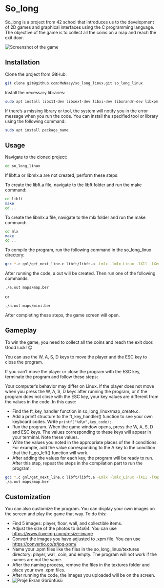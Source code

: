 # So_long

So_long is a project from 42 school that introduces us to the development of 2D games and graphical interfaces using the C programming language. The objective of the game is to collect all the coins on a map and reach the exit door.

![Screenshot of the game](screenshot.xpm)

## Installation

Clone the project from GitHub:

```bash
git clone git@github.com:MeNasy/so_long_linux.git so_long_linux

```

Install the necessary libraries:

```bash
sudo apt install libx11-dev libxext-dev libxi-dev libxrandr-dev libxpm-dev libxmu-dev libxi-dev libxcursor-dev libxt-dev libbsd-dev libjpeg-dev libpng-dev libtiff-dev libgif-dev libopenexr-dev libmpc-dev libgmp-dev libmpfr-dev libgomp1 libgomp-plugin-nvptx libgomp1-plugin-nvptx libatomic1 libquadmath0 libpgm-dev libssl-dev
```

If there’s a missing library or tool, the system will notify you in the error message when you run the code. You can install the specified tool or library using the following command:

```bash
sudo apt install package_name
```

## Usage

Navigate to the cloned project:

```bash
cd so_long_linux
```

If libft.a or libmlx.a are not created, perform these steps:

To create the libft.a file, navigate to the libft folder and run the make command:

```bash
cd libft
make
cd ..
```

To create the libmlx.a file, navigate to the mlx folder and run the make command:

```bash
cd mlx
make
cd ..
```

To compile the program, run the following command in the so_long_linux directory:

```bash
gcc *.c gnl/get_next_line.c libft/libft.a -Lmlx -lmlx_Linux -lX11 -lXext -lm -lz
```

After running the code, a.out will be created. Then run one of the following commands:

```bash
./a.out maps/map.ber
```

or

```bash
./a.out maps/mini.ber
```

After completing these steps, the game screen will open.

## Gameplay

To win the game, you need to collect all the coins and reach the exit door. Good luck! 😊

You can use the W, A, S, D keys to move the player and the ESC key to close the program.

If you can’t move the player or close the program with the ESC key, terminate the program and follow these steps:

Your computer’s behavior may differ on Linux. If the player does not move when you press the W, A, S, D keys after running the program, or if the program does not close with the ESC key, your key values are different from the values in the code. In this case:

- Find the ft_key_handler function in so_long_linux/map_create.c.
- Add a printf structure to the ft_key_handler() function to see your own keyboard codes. Write `printf("%d\n",key_code);`.
- Run the program. When the game window opens, press the W, A, S, D and ESC keys. The values corresponding to these keys will appear in your terminal. Note these values.
- Write the values you noted in the appropriate places of the if conditions. For example, add the value corresponding to the A key to the condition that the ft_go_left() function will work.
- After adding the values for each key, the program will be ready to run. After this step, repeat the steps in the compilation part to run the program:

```bash
gcc *.c gnl/get_next_line.c libft/libft.a -Lmlx -lmlx_Linux -lX11 -lXext -lm -lz
./a.out maps/map.ber
```

## Customization

You can also customize the program. You can display your own images on the screen and play the game that way. To do this:

- Find 5 images: player, floor, wall, and collectible items.
- Adjust the size of the photos to 64x64. You can use https://www.iloveimg.com/resize-image
- Convert the images you have adjusted to .xpm file. You can use https://convertio.co/tr/jpg-xpm/
- Name your .xpm files like the files in the so_long_linux/textures directory: player, wall, coin, and empty. The program will not work if the names are not the same.
- After the naming process, remove the files in the textures folder and place your own .xpm files.
- After running the code, the images you uploaded will be on the screen.
- ![Proje Ekran Görüntüsü](https://github.com/MeNasy/so_long_linux/issues/1#issue-2123498410)

